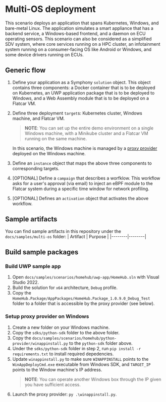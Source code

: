 # Multi-OS deployment
This scenario deploys an application that spans Kubernetes, Windows, and bare-metal Linux. The application simulates a smart appliance that has a backend service, a Windows-based frontend, and a daemon on ECU operating sensors. This scenario can also be considered as a simplified SDV system, where core services running on a HPC cluster, an infotainment system running on a consumer-facing OS like Android or Windows, and some device drivers running on ECUs.

## Generic flow

1. Define your application as a Symphony `solution` object. This object contains three components: a Docker container that is to be deployed on Kubernetes, an UWP application package that is to be deployed to Windows, and a Web Assembly module that is to be deployed on a Flatcar VM.
2. Define three deployment `target`s: Kubernetes cluster, Windows machine, and Flatcar VM.
    > **NOTE**: You can set up the entire demo environment on a single Windows machine, with a Minikube cluster and a Flatcar VM running on the same machine.

    In this scenario, the Windows machine is managed by a [proxy provider](../providers/http_proxy_provider.md) deployed on the Windows machine.
3. Define an `instance` object that maps the above three components to corresponding targets.
4. [OPTIONAL] Define a `campaign` that describes a worfklow. This workflow asks for a user's approval (via email) to inject an eBPF module to the Flatcar system during a specific time window for network profiling.
5. [OPTIONAL] Defines an `activation` object that activates the above workflow.

## Sample artifacts
You can find sample artifacts in this repository under the `docs/samples/multi-os` folder:
| Artifact | Purpose |
|--------|--------|

## Build sample packages

### Build UWP sample app
1. Open `docs/samples/scenarios/homehub/uwp-app/HomeHub.sln` with Visual Studio 2022.
2. Build the solution for `x64` architecture, `Debug` profile.
3. Copy the `HomeHub.Package/AppPackages/HomeHub.Package_1.0.9.0_Debug_Test` folder to a folder that is accessible by the proxy provider (see below).

### Setup proxy provider on Windows
1. Create a new folder on your Windows machine.
2. Copy the `sdks/python-sdk` folder to the above folder.
3. Copy the `docs/samples/scenarios/homehub/python-provider/winappinstall.py` to the `python-sdk` folder above.
4. Under the `sdks/python-sdk` folder in step 2, run `pip install -r requirements.txt` to install required depedencies.
5. Update `winappinstall.py` to make sure `WINAPPINSTALL` points to the `WinAppDeployCmd.exe` executable from Windows SDK, and `TARGET_IP` points to the Window machine's IP address.
    > **NOTE**: You can operate another Windows box through the IP given you have sufficient access.
6. Launch the proxy provider: `py .\winappinstall.py`.

